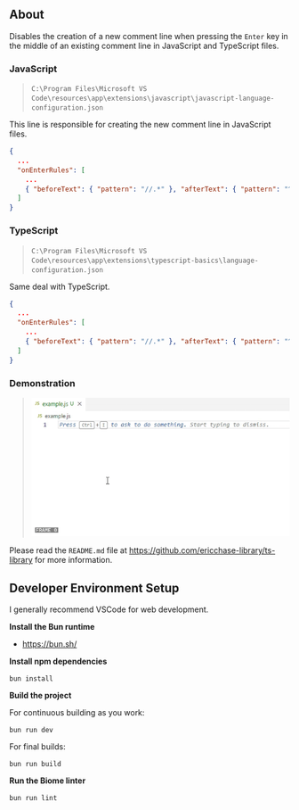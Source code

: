 ## About

Disables the creation of a new comment line when pressing the `Enter` key in the middle of an existing comment line in JavaScript and TypeScript files.

### JavaScript

> `C:\Program Files\Microsoft VS Code\resources\app\extensions\javascript\javascript-language-configuration.json`

This line is responsible for creating the new comment line in JavaScript files.

```json
{
  ...
  "onEnterRules": [
    ...
    { "beforeText": { "pattern": "//.*" }, "afterText": { "pattern": "^(?!\\s*$).+" }, "action": { "indent": "none", "appendText": "// " } }
  ]
}
```

### TypeScript

> `C:\Program Files\Microsoft VS Code\resources\app\extensions\typescript-basics\language-configuration.json`

Same deal with TypeScript.

```json
{
  ...
  "onEnterRules": [
    ...
    { "beforeText": { "pattern": "//.*" }, "afterText": { "pattern": "^(?!\\s*$).+" }, "action": { "indent": "none", "appendText": "// " } }
  ]
}
```

### Demonstration

> ![Demo](./demo.gif)

Please read the `README.md` file at https://github.com/ericchase-library/ts-library for more information.

## Developer Environment Setup

I generally recommend VSCode for web development.

**Install the Bun runtime**

- https://bun.sh/

**Install npm dependencies**

```
bun install
```

**Build the project**

For continuous building as you work:

```
bun run dev
```

For final builds:

```
bun run build
```

**Run the Biome linter**

```
bun run lint
```

